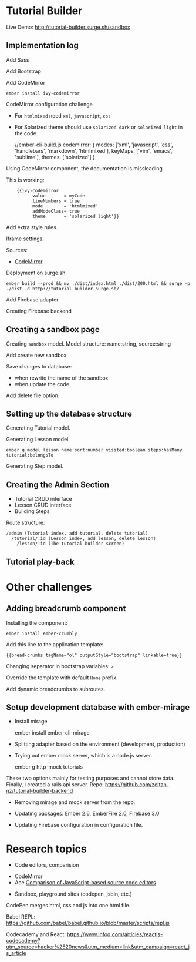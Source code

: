 # Tutorial Builder

Live Demo: http://tutorial-builder.surge.sh/sandbox

## Implementation log

Add Sass

Add Bootstrap

Add CodeMirror

    ember install ivy-codemirror
    
CodeMirror configuration challenge
* For `htmlmixed` need `xml`, `javascript`, `css`
* For Solarized theme should use `solarized dark` or `solarized light` in the code. 

    
    //ember-cli-build.js
    codemirror: {
      modes: ['xml', 'javascript', 'css', 'handlebars', 'markdown', 'htmlmixed'],
      keyMaps: ['vim', 'emacs', 'sublime'],
      themes: ['solarized']
    }
    
Using CodeMirror component, the documentation is missleading.

This is working:

        {{ivy-codemirror
              value       = myCode
              lineNumbers = true
              mode        = 'htmlmixed'
              addModeClass= true
              theme       = 'solarized light'}}

Add extra style rules.

Iframe settings.

Sources: 
* [CodeMirror](https://codemirror.net/index.html)

Deployment on surge.sh

    ember build --prod && mv ./dist/index.html ./dist/200.html && surge -p ./dist -d http://tutorial-builder.surge.sh/

Add Firebase adapter

Creating Firebase backend

## Creating a sandbox page

Creating `sandbox` model. Model structure: name:string, source:string

Add create  new sandbox

Save changes to database:

* when rewrite the name of the sandbox
* when update the code

Add delete file option.

## Setting up the database structure

Generating Tutorial model.

Generating Lesson model.

    ember g model lesson name sort:number visited:boolean steps:hasMany tutorial:belongsTo

Generating Step model.

## Creating the Admin Section

* Tutorial CRUD interface
* Lesson CRUD interface
* Building Steps

Route structure:


    /admin (Tutorial index, add tutorial, delete tutorial)
      /tutorial/:id (Lesson index, add lesson, delete lesson)
        /lesson/:id (The tutorial builder screen)



## Tutorial play-back 

# Other challenges

## Adding breadcrumb component

Installing the component:

    ember install ember-crumbly
    
Add this line to the application template:

    {{bread-crumbs tagName="ol" outputStyle="bootstrap" linkable=true}}

Changing separator in bootstrap variables: `>`

Override the template with default `Home` prefix.

Add dynamic breadcrumbs to subroutes.

## Setup development database with ember-mirage

* Install mirage

    ember install ember-cli-mirage

* Splitting adapter based on the environment (development, production)

* Trying out ember mock server, which is a node.js server.

    ember g http-mock tutorials

These two options mainly for testing purposes and cannot store data.
Finally, I created a rails api server. Repo: https://github.com/zoltan-nz/tutorial-builder-backend

* Removing mirage and mock server from the repo.

* Updating packages: Ember 2.6, EmberFire 2.0, Firebase 3.0

* Updating Firebase configuration in configuration file.

# Research topics

* Code editors, comparision

- CodeMirror
- Ace
[Comparison of JavaScript-based source code editors](https://en.wikipedia.org/wiki/Comparison_of_JavaScript-based_source_code_editors)

* Sandbox, playground sites (codepen, jsbin, etc.)

CodePen merges html, css and js into one html file.

Babel REPL: https://github.com/babel/babel.github.io/blob/master/scripts/repl.js

Codecademy and React: https://www.infoq.com/articles/reactjs-codecademy?utm_source=hacker%2520news&utm_medium=link&utm_campaign=react_js_article
